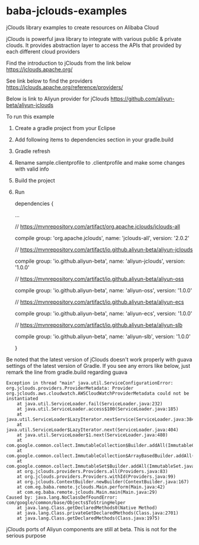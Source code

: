 # baba-jclouds-examples
jClouds library examples to create resources on Alibaba Cloud


jClouds is powerful java library to integrate with various public & private clouds. It provides abstraction layer to access the APIs that provided by each different cloud providers

Find the introduction to jClouds from the link below
https://jclouds.apache.org/

See link below to find the providers
https://jclouds.apache.org/reference/providers/

Below is link to Aliyun provider for jClouds
https://github.com/aliyun-beta/aliyun-jclouds

To run this example

1. Create a gradle project from your Eclipse
2. Add following items to dependencies section in your gradle.build
3. Gradle refresh
4. Rename sample.clientprofile to .clientprofile and make some changes with valid info
5. Build the project
6. Run

    dependencies {
    
    ...
    
    // https://mvnrepository.com/artifact/org.apache.jclouds/jclouds-all
    
    compile group: 'org.apache.jclouds', name: 'jclouds-all', version: '2.0.2'  
    
    // https://mvnrepository.com/artifact/io.github.aliyun-beta/aliyun-jclouds
    
    compile group: 'io.github.aliyun-beta', name: 'aliyun-jclouds', version: '1.0.0'
    
    // https://mvnrepository.com/artifact/io.github.aliyun-beta/aliyun-oss
    
    compile group: 'io.github.aliyun-beta', name: 'aliyun-oss', version: '1.0.0'
    
    // https://mvnrepository.com/artifact/io.github.aliyun-beta/aliyun-ecs
    
    compile group: 'io.github.aliyun-beta', name: 'aliyun-ecs', version: '1.0.0'
    
    // https://mvnrepository.com/artifact/io.github.aliyun-beta/aliyun-slb
    
    compile group: 'io.github.aliyun-beta', name: 'aliyun-slb', version: '1.0.0'      
    
    }

Be noted that the latest version of jClouds doesn't work properly with guava settings of the latest version of Gradle. If you see any errors like below, just remark the line from gradle.build regarding guava 


    Exception in thread "main" java.util.ServiceConfigurationError: org.jclouds.providers.ProviderMetadata: Provider org.jclouds.aws.cloudwatch.AWSCloudWatchProviderMetadata could not be instantiated
    	at java.util.ServiceLoader.fail(ServiceLoader.java:232)
    	at java.util.ServiceLoader.access$100(ServiceLoader.java:185)
    	at java.util.ServiceLoader$LazyIterator.nextService(ServiceLoader.java:384)
    	at java.util.ServiceLoader$LazyIterator.next(ServiceLoader.java:404)
    	at java.util.ServiceLoader$1.next(ServiceLoader.java:480)
    	at com.google.common.collect.ImmutableCollection$Builder.addAll(ImmutableCollection.java:416)
    	at com.google.common.collect.ImmutableCollection$ArrayBasedBuilder.addAll(ImmutableCollection.java:500)
    	at com.google.common.collect.ImmutableSet$Builder.addAll(ImmutableSet.java:518)
    	at org.jclouds.providers.Providers.all(Providers.java:83)
    	at org.jclouds.providers.Providers.withId(Providers.java:99)
    	at org.jclouds.ContextBuilder.newBuilder(ContextBuilder.java:167)
    	at com.eg.baba.remote.jclouds.Main.perform(Main.java:42)
    	at com.eg.baba.remote.jclouds.Main.main(Main.java:29)
    Caused by: java.lang.NoClassDefFoundError: com/google/common/base/Objects$ToStringHelper
    	at java.lang.Class.getDeclaredMethods0(Native Method)
    	at java.lang.Class.privateGetDeclaredMethods(Class.java:2701)
    	at java.lang.Class.getDeclaredMethods(Class.java:1975)


jClouds ports of Aliyun components are still at beta. This is not for the serious purpose